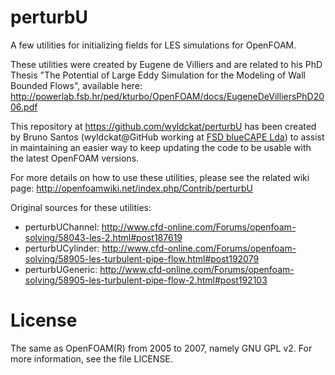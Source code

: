 perturbU
========

A few utilities for initializing fields for LES simulations for OpenFOAM.

These utilities were created by Eugene de Villiers and are related to his PhD Thesis "The Potential of Large Eddy Simulation for the Modeling of Wall Bounded Flows", available here: http://powerlab.fsb.hr/ped/kturbo/OpenFOAM/docs/EugeneDeVilliersPhD2006.pdf

This repository at https://github.com/wyldckat/perturbU has been created by Bruno Santos (wyldckat@GitHub working at [FSD blueCAPE Lda](http://www.bluecape.com.pt)) to assist in maintaining an easier way to keep updating the code to be usable with the latest OpenFOAM versions.

For more details on how to use these utilities, please see the related wiki page: http://openfoamwiki.net/index.php/Contrib/perturbU

Original sources for these utilities:

 * perturbUChannel: http://www.cfd-online.com/Forums/openfoam-solving/58043-les-2.html#post187619
 * perturbUCylinder: http://www.cfd-online.com/Forums/openfoam-solving/58905-les-turbulent-pipe-flow.html#post192079
 * perturbUGeneric: http://www.cfd-online.com/Forums/openfoam-solving/58905-les-turbulent-pipe-flow-2.html#post192103


License
=======

The same as OpenFOAM(R) from 2005 to 2007, namely GNU GPL v2. For more information, see the file LICENSE.

